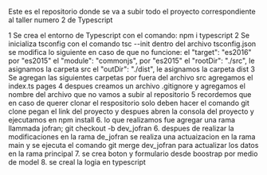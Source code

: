 Este es el repositorio donde se va a subir todo el proyecto correspondiente al taller numero 2 de Typescript

1 Se crea el entorno de Typescript con el comando: npm i typescript
2 Se inicializa tsconfig con el comando tsc --init
dentro del archivo tsconfig.json se modifica lo siguiente en caso de que no funcione:
el "target": "es2016" por "es2015"
el "module": "commonjs", por "es2015"
el "rootDir": "./src", le asignamos la carpeta src
el "outDir": "./dist", le asignamos la carpeta dist
3 Se agregan las siguientes carpetas por fuera del archivo
src agregamos el index.ts
pages
4 despues creamos un archivo .gitignore y agregamos el nombre del archivo que no vamos a subir al repositorio
5 recordemos que en caso de querer clonar el respositorio solo deben hacer el comando git clone pegan el link del proyecto y despues abren la consola del proyecto y ejecutamos en npm install 6. lo que realizamos fue agregar una rama llammada jofran; git checkout -b dev_jofran 6. despues de realizar la modificaciones en la rama de_jofran se realiza una actuaizacion en la rama main y se ejecuta el comando git merge dev_jofran para actualizar los datos en la rama principal 7. se crea boton y formulario desde boostrap por medio de model 8. se creal la logia en typescript
